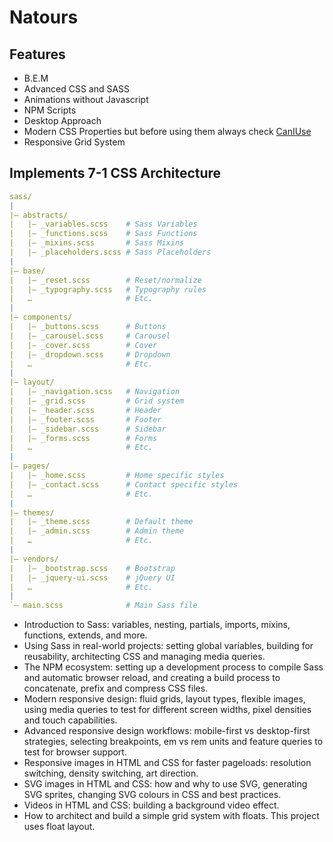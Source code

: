 # Natours


## Features

* B.E.M
* Advanced CSS and SASS
* Animations without Javascript
* NPM  Scripts
* Desktop Approach
* Modern CSS Properties but before using them always check [CanIUse](https://caniuse.com/)
* Responsive Grid System


## Implements 7-1 CSS Architecture

```yml
sass/
|
|– abstracts/
|   |– _variables.scss    # Sass Variables
|   |– _functions.scss    # Sass Functions
|   |– _mixins.scss       # Sass Mixins
|   |– _placeholders.scss # Sass Placeholders
|
|– base/
|   |– _reset.scss        # Reset/normalize
|   |– _typography.scss   # Typography rules
|   …                     # Etc.
|
|– components/
|   |– _buttons.scss      # Buttons
|   |– _carousel.scss     # Carousel
|   |– _cover.scss        # Cover
|   |– _dropdown.scss     # Dropdown
|   …                     # Etc.
|
|– layout/
|   |– _navigation.scss   # Navigation
|   |– _grid.scss         # Grid system
|   |– _header.scss       # Header
|   |– _footer.scss       # Footer
|   |– _sidebar.scss      # Sidebar
|   |– _forms.scss        # Forms
|   …                     # Etc.
|
|– pages/
|   |– _home.scss         # Home specific styles
|   |– _contact.scss      # Contact specific styles
|   …                     # Etc.
|
|– themes/
|   |– _theme.scss        # Default theme
|   |– _admin.scss        # Admin theme
|   …                     # Etc.
|
|– vendors/
|   |– _bootstrap.scss    # Bootstrap
|   |– _jquery-ui.scss    # jQuery UI
|   …                     # Etc.
|
`– main.scss              # Main Sass file
```

* Introduction to Sass: variables, nesting, partials, imports, mixins, functions, extends, and more.
* Using Sass in real-world projects: setting global variables, building for reusability, architecting CSS and managing media queries.
* The NPM ecosystem: setting up a development process to compile Sass and automatic browser reload, and creating a build process to concatenate, prefix and compress CSS files.
* Modern responsive design: fluid grids, layout types, flexible images, using media queries to test for different screen widths, pixel densities and touch capabilities.
* Advanced responsive design workflows: mobile-first vs desktop-first strategies, selecting breakpoints, em vs rem units and feature queries to test for browser support.
* Responsive images in HTML and CSS for faster pageloads: resolution switching, density switching, art direction.
* SVG images in HTML and CSS: how and why to use SVG, generating SVG sprites, changing SVG colours in CSS and best practices.
* Videos in HTML and CSS: building a background video effect.
* How to architect and build a simple grid system with floats.  This project uses float layout.
